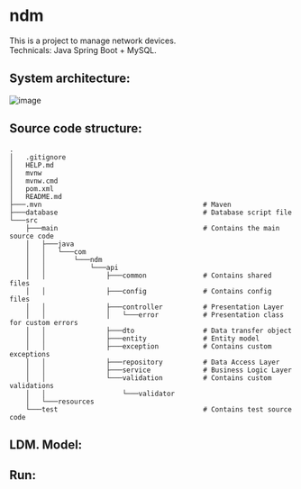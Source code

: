 # ndm
This is a project to manage network devices.\
Technicals: Java Spring Boot + MySQL.

## System architecture:
![image](https://user-images.githubusercontent.com/43290383/160295589-bae7ce70-4ace-4db2-9210-9096ee8e96f7.png)
## Source code structure:
    .
    │   .gitignore
    │   HELP.md
    │   mvnw
    │   mvnw.cmd
    │   pom.xml
    │   README.md
    ├───.mvn                                        # Maven
    ├───database                                    # Database script file
    └───src
        ├───main                                    # Contains the main source code
        │   ├───java
        │   │   └───com
        │   │       └───ndm
        │   │           └───api
        │   │               ├───common              # Contains shared files
        │   │               ├───config              # Contains config files
        │   │               ├───controller          # Presentation Layer
        │   │               │   └───error           # Presentation class for custom errors
        │   │               ├───dto                 # Data transfer object
        │   │               ├───entity              # Entity model
        │   │               ├───exception           # Contains custom exceptions
        │   │               ├───repository          # Data Access Layer
        │   │               ├───service             # Business Logic Layer
        │   │               └───validation          # Contains custom validations       
        │   │                   └───validator
        │   └───resources                    
        └───test                                    # Contains test source code
## LDM. Model:
## Run:
